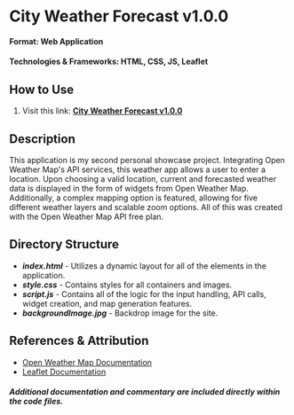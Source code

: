 # City Weather Forecast v1.0.0
#### Format: Web Application
#### Technologies & Frameworks: HTML, CSS, JS, Leaflet
## How to Use 
1. Visit this link: **[City Weather Forecast v1.0.0](https://hunterpope03.github.io/city-weather-forecast/v1.0.0/)**
## Description
This application is my second personal showcase project. Integrating Open Weather Map's API services, this weather app allows a user to enter a location. Upon choosing a valid location, current and forecasted weather data is displayed in the form of widgets from Open Weather Map. Additionally, a complex mapping option is featured, allowing for five different weather layers and scalable zoom options. All of this was created with the Open Weather Map API free plan. 

## Directory Structure
* **_index.html_** - Utilizes a dynamic layout for all of the elements in the application.  
* **_style.css_** - Contains styles for all containers and images. 
* **_script.js_** - Contains all of the logic for the input handling, API calls, widget creation, and map generation features. 
* **_backgroundImage.jpg_** - Backdrop image for the site. 
## References & Attribution
* [Open Weather Map Documentation](https://openweathermap.org/api)
* [Leaflet Documentation](https://leafletjs.com/reference.html)
##### Additional documentation and commentary are included directly within the code files. 
